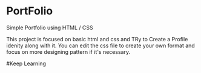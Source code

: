 # PortFolio
Simple Portfolio using HTML / CSS

This project is focused on  basic html and css and TRy to Create a Profile idenity along with it.
You can edit the css file to create your own format and focus on more designing pattern if it's necessary.

#Keep Learning
